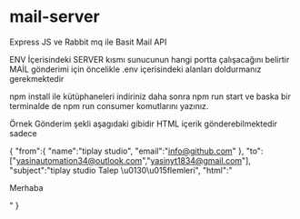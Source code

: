 # mail-server
Express JS ve Rabbit mq ile Basit Mail API

ENV İçerisindeki SERVER kısmı sunucunun hangi portta çalışacağını belirtir
MAİL gönderimi için öncelikle .env içerisindeki alanları doldurmanız gerekmektedir

npm install ile kütüphaneleri indiriniz daha sonra npm run start ve baska bir terminalde de npm run consumer komutlarını yazınız.

Örnek Gönderim şekli aşagıdaki gibidir HTML içerik gönderebilmektedir sadece 

{
 "from":{
 "name":"tiplay studio",
 "email":"info@github.com"
 },
"to":["yasinautomation34@outlook.com","yasinyt1834@gmail.com"],
"subject":"tiplay studio Talep \u0130\u015flemleri",
"html":"<html><p>Merhaba</p> </html>"
}
